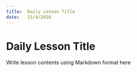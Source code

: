 ```yaml
---
title:  Daily Lesson Title
date:   15/4/2016
---
```


# Daily Lesson Title

Write lesson contents using Markdown format here